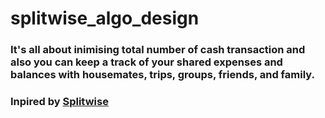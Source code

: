 # splitwise_algo_design

### It's all about inimising total number of cash transaction and also you can keep a track of your shared expenses and balances with housemates, trips, groups, friends, and family.

### Inpired by [Splitwise](https://www.splitwise.com/)
